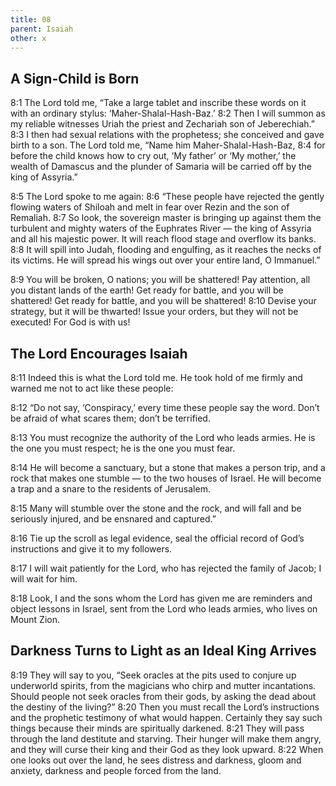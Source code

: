 ```yaml
---
title: 08
parent: Isaiah
other: x
---
```


## A Sign-Child is Born

<a name="8:1">8:1</a> The Lord told me, “Take a large tablet and inscribe these words on it with an ordinary stylus: ‘Maher-Shalal-Hash-Baz.’ <a name="8:2">8:2</a> Then I will summon as my reliable witnesses Uriah the priest and Zechariah son of Jeberechiah.” <a name="8:3">8:3</a> I then had sexual relations with the prophetess; she conceived and gave birth to a son. The Lord told me, “Name him Maher-Shalal-Hash-Baz, <a name="8:4">8:4</a> for before the child knows how to cry out, ‘My father’ or ‘My mother,’ the wealth of Damascus and the plunder of Samaria will be carried off by the king of Assyria.”

<a name="8:5">8:5</a> The Lord spoke to me again: <a name="8:6">8:6</a> “These people have rejected the gently flowing waters of Shiloah and melt in fear over Rezin and the son of Remaliah. <a name="8:7">8:7</a> So look, the sovereign master is bringing up against them the turbulent and mighty waters of the Euphrates River — the king of Assyria and all his majestic power. It will reach flood stage and overflow its banks. <a name="8:8">8:8</a> It will spill into Judah, flooding and engulfing, as it reaches the necks of its victims. He will spread his wings out over your entire land, O Immanuel.”

<a name="8:9">8:9</a> You will be broken, O nations;
you will be shattered!
Pay attention, all you distant lands of the earth!
Get ready for battle, and you will be shattered!
Get ready for battle, and you will be shattered!
<a name="8:10">8:10</a> Devise your strategy, but it will be thwarted!
Issue your orders, but they will not be executed!
For God is with us!

## The Lord Encourages Isaiah


<a name="8:11">8:11</a> Indeed this is what the Lord told me. He took hold of me firmly and warned me not to act like these people:

<a name="8:12">8:12</a> “Do not say, ‘Conspiracy,’ every time these people say the word.
Don’t be afraid of what scares them; don’t be terrified.

<a name="8:13">8:13</a> You must recognize the authority of the Lord who leads armies.
He is the one you must respect;
he is the one you must fear.

<a name="8:14">8:14</a> He will become a sanctuary,
but a stone that makes a person trip,
and a rock that makes one stumble — 
to the two houses of Israel.
He will become a trap and a snare
to the residents of Jerusalem.

<a name="8:15">8:15</a> Many will stumble over the stone and the rock,
and will fall and be seriously injured,
and be ensnared and captured.”

<a name="8:16">8:16</a> Tie up the scroll as legal evidence,
seal the official record of God’s instructions and give it to my followers.

<a name="8:17">8:17</a> I will wait patiently for the Lord,
who has rejected the family of Jacob;
I will wait for him.

<a name="8:18">8:18</a> Look, I and the sons whom the Lord has given me are reminders and object lessons in Israel, sent from the Lord who leads armies, who lives on Mount Zion.

## Darkness Turns to Light as an Ideal King Arrives

<a name="8:19">8:19</a> They will say to you, “Seek oracles at the pits used to conjure up underworld spirits, from the magicians who chirp and mutter incantations. Should people not seek oracles from their gods, by asking the dead about the destiny of the living?” <a name="8:20">8:20</a> Then you must recall the Lord’s instructions and the prophetic testimony of what would happen. Certainly they say such things because their minds are spiritually darkened. <a name="8:21">8:21</a> They will pass through the land destitute and starving. Their hunger will make them angry, and they will curse their king and their God as they look upward. <a name="8:22">8:22</a> When one looks out over the land, he sees distress and darkness, gloom and anxiety, darkness and people forced from the land.
